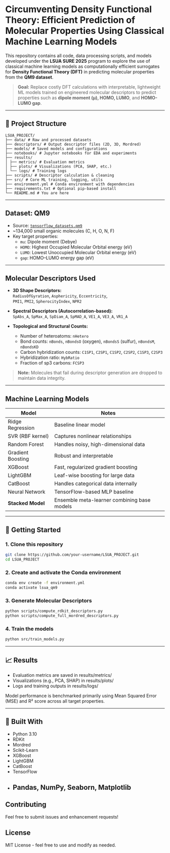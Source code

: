 # Circumventing Density Functional Theory: Efficient Prediction of Molecular Properties Using Classical Machine Learning Models

This repository contains all code, data processing scripts, and models developed under the **LSUA SURE 2025** program to explore the use of classical machine learning models as computationally efficient surrogates for **Density Functional Theory (DFT)** in predicting molecular properties from the **QM9 dataset**.

> **Goal:** Replace costly DFT calculations with interpretable, lightweight ML models trained on engineered molecular descriptors to predict properties such as **dipole moment (μ), HOMO, LUMO**, and **HOMO-LUMO gap**.

---

## 📂 Project Structure

```
LSUA_PROJECT/
├── data/ # Raw and processed datasets
├── descriptors/ # Output descriptor files (2D, 3D, Mordred)
├── models/ # Saved models and configurations
├── notebooks/ # Jupyter notebooks for EDA and experiments
├── results/
│ ├── metrics/ # Evaluation metrics
│ ├── plots/ # Visualizations (PCA, SHAP, etc.)
│ └── logs/ # Training logs
├── scripts/ # Descriptor calculation & cleaning
├── src/ # Core ML training, logging, utils
├── environment.yml # Conda environment with dependencies
├── requirements.txt # Optional pip-based install
└── README.md # You are here
```

---

## Dataset: QM9

- Source: [`tensorflow_datasets.qm9`](https://www.tensorflow.org/datasets/catalog/qm9)
- ~134,000 small organic molecules (C, H, O, N, F)
- Key target properties:
  - `mu`: Dipole moment (Debye)
  - `HOMO`: Highest Occupied Molecular Orbital energy (eV)
  - `LUMO`: Lowest Unoccupied Molecular Orbital energy (eV)
  - `gap`: HOMO–LUMO energy gap (eV)

---

## Molecular Descriptors Used

- **3D Shape Descriptors:**  
  `RadiusOfGyration`, `Asphericity`, `Eccentricity`,  
  `PMI1`, `PMI2`, `SpherocityIndex`, `NPR2`

- **Spectral Descriptors (Autocorrelation-based):**  
  `SpAbs_A`, `SpMax_A`, `SpDiam_A`, `SpMAD_A`, `VE1_A`, `VE3_A`, `VR1_A`

- **Topological and Structural Counts:**  
  - Number of heteroatoms: `nHetero`  
  - Bond counts: `nBonds`, `nBondsO` (oxygen), `nBondsS` (sulfur), `nBondsM`, `nBondsKD`  
  - Carbon hybridization counts: `C1SP1`, `C2SP1`, `C1SP2`, `C2SP2`, `C1SP3`, `C2SP3`  
  - Hybridization ratio: `HybRatio`  
  - Fraction of sp3 carbons: `FCSP3`

> **Note:** Molecules that fail during descriptor generation are dropped to maintain data integrity.

---

## Machine Learning Models

| Model               | Notes                              |
|---------------------|-----------------------------------|
| Ridge Regression    | Baseline linear model             |
| SVR (RBF kernel)    | Captures nonlinear relationships |
| Random Forest       | Handles noisy, high-dimensional data |
| Gradient Boosting   | Robust and interpretable          |
| XGBoost             | Fast, regularized gradient boosting |
| LightGBM            | Leaf-wise boosting for large data |
| CatBoost            | Handles categorical data internally |
| Neural Network      | TensorFlow-based MLP baseline     |
| **Stacked Model**   | Ensemble meta-learner combining base models |

---
## 🚀 Getting Started

### 1. Clone this repository

```bash
git clone https://github.com/your-username/LSUA_PROJECT.git
cd LSUA_PROJECT
```
### 2. Create and activate the Conda environment

```bash
conda env create -f environment.yml
conda activate lsua_qm9
```
### 3. Generate Molecular Descriptors

```bash
python scripts/compute_rdkit_descriptors.py
python scripts/compute_full_mordred_descriptors.py
```
### 4. Train the models

```bash
python src/train_models.py
```
---
## 📈 Results
- Evaluation metrics are saved in results/metrics/
- Visualizations (e.g., PCA, SHAP) in results/plots/
- Logs and training outputs in results/logs/

Model performance is benchmarked primarily using Mean Squared Error (MSE) and R² score across all target properties.

---
## 🧱 Built With
- Python 3.10
- RDKit
- Mordred
- Scikit-Learn
- XGBoost
- LightGBM
- CatBoost
- TensorFlow
- Pandas, NumPy, Seaborn, Matplotlib
  ---
  
## Contributing
Feel free to submit issues and enhancement requests!
## License
MIT License - feel free to use and modify as needed. 


